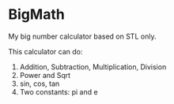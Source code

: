 # BigMath
My big number calculator based on STL only.

This calculator can do:

1. Addition, Subtraction, Multiplication, Division
2. Power and Sqrt
3. sin, cos, tan
4. Two constants: pi and e 
